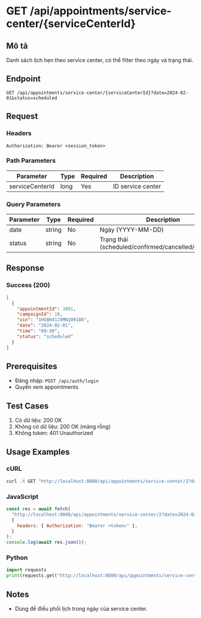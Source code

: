 # GET /api/appointments/service-center/{serviceCenterId}

## Mô tả

Danh sách lịch hẹn theo service center, có thể filter theo ngày và trạng thái.

## Endpoint

```
GET /api/appointments/service-center/{serviceCenterId}?date=2024-02-01&status=scheduled
```

## Request

### Headers

```
Authorization: Bearer <session_token>
```

### Path Parameters

| Parameter       | Type | Required | Description       |
| --------------- | ---- | -------- | ----------------- |
| serviceCenterId | long | Yes      | ID service center |

### Query Parameters

| Parameter | Type   | Required | Description                                          |
| --------- | ------ | -------- | ---------------------------------------------------- |
| date      | string | No       | Ngày (YYYY-MM-DD)                                    |
| status    | string | No       | Trạng thái (scheduled/confirmed/cancelled/completed) |

## Response

### Success (200)

```json
[
  {
    "appointmentId": 3001,
    "campaignId": 10,
    "vin": "1HGBH41JXMN109186",
    "date": "2024-02-01",
    "time": "09:30",
    "status": "scheduled"
  }
]
```

## Prerequisites

- Đăng nhập: `POST /api/auth/login`
- Quyền xem appointments

## Test Cases

1. Có dữ liệu: 200 OK
2. Không có dữ liệu: 200 OK (mảng rỗng)
3. Không token: 401 Unauthorized

## Usage Examples

### cURL

```bash
curl -X GET "http://localhost:8080/api/appointments/service-center/2?date=2024-02-01&status=scheduled" -H "Authorization: Bearer <token>"
```

### JavaScript

```javascript
const res = await fetch(
  "http://localhost:8080/api/appointments/service-center/2?date=2024-02-01&status=scheduled",
  {
    headers: { Authorization: "Bearer <token>" },
  }
);
console.log(await res.json());
```

### Python

```python
import requests
print(requests.get("http://localhost:8080/api/appointments/service-center/2", headers={"Authorization":"Bearer <token>"}, params={"date":"2024-02-01","status":"scheduled"}).json())
```

## Notes

- Dùng để điều phối lịch trong ngày của service center.

